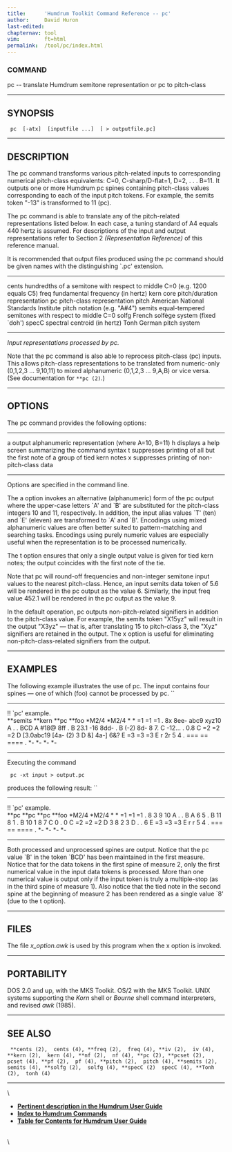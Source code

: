 ```yaml
---
title:		'Humdrum Toolkit Command Reference -- pc'
author:		David Huron
last-edited:	
chapternav:	tool
vim:		ft=html
permalink:	/tool/pc/index.html
---
```



### COMMAND

<span class="tool">pc</span> -- translate Humdrum semitone representation or pc to
pitch-class

------------------------------------------------------------------------

## SYNOPSIS ##

` pc  [-atx]  [inputfile ...]  [ > outputfile.pc]`

------------------------------------------------------------------------

## DESCRIPTION ##

The <span class="tool">pc</span> command transforms various pitch-related inputs to
corresponding numerical pitch-class equivalents: C=0, C-sharp/D-flat=1,
D=2, . . . B=11. It outputs one or more Humdrum <span class="rep">pc</span> spines containing
pitch-class values corresponding to each of the input pitch tokens. For
example, the <span class="rep">semits</span> token \"-13\" is transformed to 11 (pc).

The <span class="tool">pc</span> command is able to translate any of the pitch-related
representations listed below. In each case, a tuning standard of A4
equals 440 hertz is assumed. For descriptions of the input and output
representations refer to Section 2 *(Representation Reference)* of this
reference manual.

It is recommended that output files produced using the <span class="tool">pc</span> command
should be given names with the distinguishing \`.pc\' extension.

------------ ---------------------------------------------------------------------------
<span class="rep">cents</span>    hundredths of a semitone with respect to middle C=0 (e.g. 1200 equals C5)
<span class="rep">freq</span>     fundamental frequency (in hertz)
<span class="rep">kern</span>     core pitch/duration representation
<span class="rep">pc</span>       pitch-class representation
<span class="rep">pitch</span>    American National Standards Institute pitch notation (e.g. \"A\#4\")
<span class="rep">semits</span>   equal-tempered semitones with respect to middle C=0
<span class="rep">solfg</span>    French solfège system (fixed \`doh\')
<span class="rep">specC</span>    spectral centroid (in hertz)
<span class="rep">Tonh</span>     German pitch system
------------ ---------------------------------------------------------------------------

*Input representations processed by <span class="tool">pc</span>.*

Note that the <span class="tool">pc</span> command is also able to reprocess pitch-class
(<span class="rep">pc</span>) inputs. This allows pitch-class representations to be
translated from numeric-only (0,1,2,3 \... 9,10,11) to mixed
alphanumeric (0,1,2,3 \... 9,A,B) or vice versa. (See documentation for
`**pc (2)`.)

------------------------------------------------------------------------

## OPTIONS ##

The <span class="tool">pc</span> command provides the following options:

-------- ---------------------------------------------------------------------------------
<span class="option">a</span>   output alphanumeric representation (where A=10, B=11)
<span class="option">h</span>   displays a help screen summarizing the command syntax
<span class="option">t</span>   suppresses printing of all but the first note of a group of tied <span class="rep">kern</span> notes
<span class="option">x</span>   suppresses printing of non-pitch-class data
-------- ---------------------------------------------------------------------------------

Options are specified in the command line.

The <span class="option">a</span> option invokes an alternative (alphanumeric) form of the
<span class="rep">pc</span> output where the upper-case letters \`A\' and \`B\' are
substituted for the pitch-class integers 10 and 11, respectively. In
addition, the input alias values \`T\' (ten) and \`E\' (eleven) are
transformed to \`A\' and \`B\'. Encodings using mixed alphanumeric
values are often better suited to pattern-matching and searching tasks.
Encodings using purely numeric values are especially useful when the
representation is to be processed numerically.

The <span class="option">t</span> option ensures that only a single output value is given for
tied <span class="rep">kern</span> notes; the output coincides with the first note of the
tie.

Note that <span class="tool">pc</span> will round-off frequencies and non-integer semitone
input values to the nearest pitch-class. Hence, an input <span class="rep">semits</span> data
token of 5.6 will be rendered in the <span class="rep">pc</span> output as the value 6.
Similarly, the input <span class="rep">freq</span> value 452.1 will be rendered in the <span class="rep">pc</span>
output as the value 9.

In the default operation, <span class="tool">pc</span> outputs non-pitch-related signifiers in
addition to the pitch-class value. For example, the <span class="rep">semits</span> token
\"X15yz\" will result in the output \"X3yz\" &mdash; that is, after
translating 15 to pitch-class 3, the \"Xyz\" signifiers are retained in
the output. The <span class="option">x</span> option is useful for eliminating
non-pitch-class-related signifiers from the output.

------------------------------------------------------------------------

## EXAMPLES ##

The following example illustrates the use of <span class="tool">pc</span>. The input contains
four spines &mdash; one of which (<span class="rep">foo</span>) cannot be processed by <span class="tool">pc</span>. ``

-------------------- ---------- ------------ ---------
!! \`pc\' example.                           
\*\*semits           \*\*kern   \*\*pc       \*\*foo
\*M2/4               \*M2/4     \*           \*
=1                   =1         =1           .
8x                   8ee-       abc9 xyz10   A
.                    .          BCD          A
\#18@                8ff        .            B
23.1 -16             8dd-       .            B
(-2)                 8d-        8 7.         C
-12\...              .          0.8          C
=2                   =2         =2           D
\[3.0abc19           \[4a-      \(2) 3       D
&\]                  4a-\]      6&?          E
=3                   =3         =3           E
r                    2r         5 4          .
===                  ==         ====         .
\*-                  \*-        \*-          \*-
-------------------- ---------- ------------ ---------

Executing the command

` pc -xt input > output.pc`

produces the following result: ``

-------------------- -- -------- -- -------- -- ---------
!! \`pc\' example.                              
\*\*pc                  \*\*pc      \*\*pc      \*\*foo
\*M2/4                  \*M2/4      \*          \*
=1                      =1          =1          .
8                       3           9 10        A
.                       .           B           A
6                       5           .           B
11 8                    1           .           B
10                      1           8 7         C
0                       .           0           C
=2                      =2          =2          D
3                       8           2 3         D
.                       .           6           E
=3                      =3          =3          E
r                       r           5 4         .
===                     ==          ====        .
\*-                     \*-         \*-         \*-
-------------------- -- -------- -- -------- -- ---------

Both processed and unprocessed spines are output. Notice that the <span class="rep">pc</span>
value \`B\' in the token \`BCD\' has been maintained in the first
measure. Notice that for the data tokens in the first spine of measure
2, only the first numerical value in the input data tokens is processed.
More than one numerical value is output only if the input token is truly
a multiple-stop (as in the third spine of measure 1). Also notice that
the tied note in the second spine at the beginning of measure 2 has been
rendered as a single value \`8\' (due to the <span class="option">t</span> option).

------------------------------------------------------------------------

## FILES ##

The file *x\_option.awk* is used by this program when the <span class="option">x</span> option
is invoked.

------------------------------------------------------------------------

## PORTABILITY ##

DOS 2.0 and up, with the MKS Toolkit. OS/2 with the MKS Toolkit. UNIX
systems supporting the *Korn* shell or *Bourne* shell command
interpreters, and revised *awk* (1985).

------------------------------------------------------------------------

## SEE ALSO ##

` **cents (2),  cents (4), **freq (2),  freq (4), **iv (2),  iv (4), **kern (2),  kern (4), **nf (2),  nf (4), **pc (2), **pcset (2),  pcset (4), **pf (2),  pf (4), **pitch (2),  pitch (4), **semits (2),  semits (4), **solfg (2),  solfg (4), **specC (2)  specC (4), **Tonh (2),  tonh (4)`

------------------------------------------------------------------------

\

-   [**Pertinent description in the Humdrum User
    Guide**](../guide34.html#Pitch-Class_Representation)
-   [**Index to Humdrum Commands**](../commands.toc.html)
-   [**Table for Contents for Humdrum User Guide**](../guide.toc.html)

\
\
